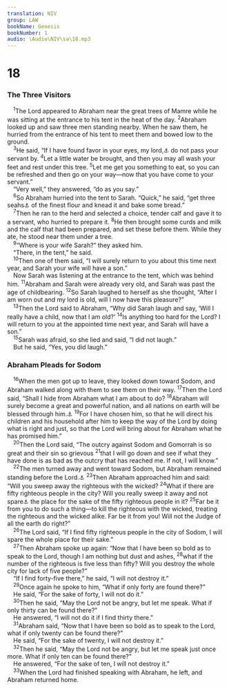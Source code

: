 ```yaml
---
translation: NIV
group: LAW
bookName: Genesis 
bookNumber: 1
audio: \Audio\NIV\sa\18.mp3
---
```


<div class="title"><h1>18</h1><h3>The Three Visitors </h3></div>
<span class="verse sa_18_1"> <sup>1</sup>The Lord appeared to Abraham near the great trees of Mamre while he was sitting at the entrance to his tent in the heat of the day. </span>
<span class="verse sa_18_2"><sup>2</sup>Abraham looked up and saw three men standing nearby. When he saw them, he hurried from the entrance of his tent to meet them and bowed low to the ground. <br/></span>
<span class="verse sa_18_3"> <sup>3</sup>He said, “If I have found favor in your eyes, my lord,<a data-toggle="tooltip" data-placement="bottom" title="Or eyes, Lord">⚓</a> do not pass your servant by. </span>
<span class="verse sa_18_4"><sup>4</sup>Let a little water be brought, and then you may all wash your feet and rest under this tree. </span>
<span class="verse sa_18_5"><sup>5</sup>Let me get you something to eat, so you can be refreshed and then go on your way—now that you have come to your servant.” <br/> “Very well,” they answered, “do as you say.” <br/></span>
<span class="verse sa_18_6"> <sup>6</sup>So Abraham hurried into the tent to Sarah. “Quick,” he said, “get three seahs<a data-toggle="tooltip" data-placement="bottom" title="That is, probably about 36 pounds or about 16 kilograms">⚓</a> of the finest flour and knead it and bake some bread.” <br/></span>
<span class="verse sa_18_7"> <sup>7</sup>Then he ran to the herd and selected a choice, tender calf and gave it to a servant, who hurried to prepare it. </span>
<span class="verse sa_18_8"><sup>8</sup>He then brought some curds and milk and the calf that had been prepared, and set these before them. While they ate, he stood near them under a tree. <br/></span>
<span class="verse sa_18_9"> <sup>9</sup>“Where is your wife Sarah?” they asked him. <br/> “There, in the tent,” he said. <br/></span>
<span class="verse sa_18_10"> <sup>10</sup>Then one of them said, “I will surely return to you about this time next year, and Sarah your wife will have a son.” <br/> Now Sarah was listening at the entrance to the tent, which was behind him. </span>
<span class="verse sa_18_11"><sup>11</sup>Abraham and Sarah were already very old, and Sarah was past the age of childbearing. </span>
<span class="verse sa_18_12"><sup>12</sup>So Sarah laughed to herself as she thought, “After I am worn out and my lord is old, will I now have this pleasure?” <br/></span>
<span class="verse sa_18_13"> <sup>13</sup>Then the Lord said to Abraham, “Why did Sarah laugh and say, ‘Will I really have a child, now that I am old?’ </span>
<span class="verse sa_18_14"><sup>14</sup>Is anything too hard for the Lord? I will return to you at the appointed time next year, and Sarah will have a son.” <br/></span>
<span class="verse sa_18_15"> <sup>15</sup>Sarah was afraid, so she lied and said, “I did not laugh.” <br/> But he said, “Yes, you did laugh.” <br/></span>
<div class="title"><h3>Abraham Pleads for Sodom </h3></div>
<span class="verse sa_18_16"> <sup>16</sup>When the men got up to leave, they looked down toward Sodom, and Abraham walked along with them to see them on their way. </span>
<span class="verse sa_18_17"><sup>17</sup>Then the Lord said, “Shall I hide from Abraham what I am about to do? </span>
<span class="verse sa_18_18"><sup>18</sup>Abraham will surely become a great and powerful nation, and all nations on earth will be blessed through him.<a data-toggle="tooltip" data-placement="bottom" title="Or will use his name in blessings (see 48:20)">⚓</a></span>
<span class="verse sa_18_19"><sup>19</sup>For I have chosen him, so that he will direct his children and his household after him to keep the way of the Lord by doing what is right and just, so that the Lord will bring about for Abraham what he has promised him.” <br/></span>
<span class="verse sa_18_20"> <sup>20</sup>Then the Lord said, “The outcry against Sodom and Gomorrah is so great and their sin so grievous </span>
<span class="verse sa_18_21"><sup>21</sup>that I will go down and see if what they have done is as bad as the outcry that has reached me. If not, I will know.” <br/></span>
<span class="verse sa_18_22"> <sup>22</sup>The men turned away and went toward Sodom, but Abraham remained standing before the Lord.<a data-toggle="tooltip" data-placement="bottom" title="Masoretic Text; an ancient Hebrew scribal tradition but the Lordremained standing before Abraham">⚓</a></span>
<span class="verse sa_18_23"><sup>23</sup>Then Abraham approached him and said: “Will you sweep away the righteous with the wicked? </span>
<span class="verse sa_18_24"><sup>24</sup>What if there are fifty righteous people in the city? Will you really sweep it away and not spare<a data-toggle="tooltip" data-placement="bottom" title="Or forgive ; also in verse 26">⚓</a> the place for the sake of the fifty righteous people in it? </span>
<span class="verse sa_18_25"><sup>25</sup>Far be it from you to do such a thing—to kill the righteous with the wicked, treating the righteous and the wicked alike. Far be it from you! Will not the Judge of all the earth do right?” <br/></span>
<span class="verse sa_18_26"> <sup>26</sup>The Lord said, “If I find fifty righteous people in the city of Sodom, I will spare the whole place for their sake.” <br/></span>
<span class="verse sa_18_27"> <sup>27</sup>Then Abraham spoke up again: “Now that I have been so bold as to speak to the Lord, though I am nothing but dust and ashes, </span>
<span class="verse sa_18_28"><sup>28</sup>what if the number of the righteous is five less than fifty? Will you destroy the whole city for lack of five people?” <br/> “If I find forty-five there,” he said, “I will not destroy it.” <br/></span>
<span class="verse sa_18_29"> <sup>29</sup>Once again he spoke to him, “What if only forty are found there?” <br/> He said, “For the sake of forty, I will not do it.” <br/></span>
<span class="verse sa_18_30"> <sup>30</sup>Then he said, “May the Lord not be angry, but let me speak. What if only thirty can be found there?” <br/> He answered, “I will not do it if I find thirty there.” <br/></span>
<span class="verse sa_18_31"> <sup>31</sup>Abraham said, “Now that I have been so bold as to speak to the Lord, what if only twenty can be found there?” <br/> He said, “For the sake of twenty, I will not destroy it.” <br/></span>
<span class="verse sa_18_32"> <sup>32</sup>Then he said, “May the Lord not be angry, but let me speak just once more. What if only ten can be found there?” <br/> He answered, “For the sake of ten, I will not destroy it.” <br/></span>
<span class="verse sa_18_33"> <sup>33</sup>When the Lord had finished speaking with Abraham, he left, and Abraham returned home. <br/></span>
